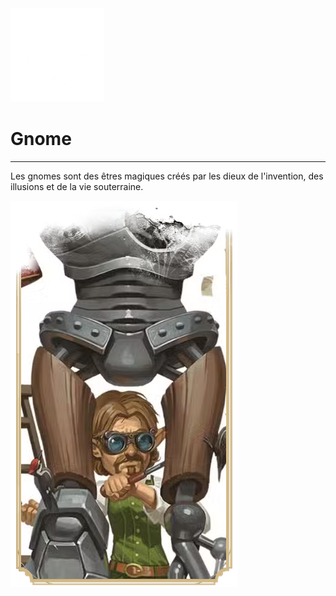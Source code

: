 <div class="icon-container">
  <img src="../_media/especes/gnome.png" alt="Gnome" class="icon-r-title" data-no-zoom />

# Gnome <!-- {docsify-ignore} -->

</div>

---

<div class="bloc-pres">
<div class="bloc-texte">
  <div class="texte">
    <p>Les gnomes sont des êtres magiques créés par les dieux de l'invention, des illusions et de la vie souterraine.</p>
  </div>
  </div>
  <img src="../_media/especes/pres-gnome.png" alt="Gnome" class="img-pres" data-no-zoom />
</div>